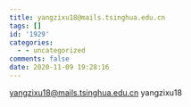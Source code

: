 ```yaml
---
title: yangzixu18@mails.tsinghua.edu.cn
tags: []
id: '1929'
categories:
  - - uncategorized
comments: false
date: 2020-11-09 19:28:16
---
```


yangzixu18@mails.tsinghua.edu.cn yangzixu18